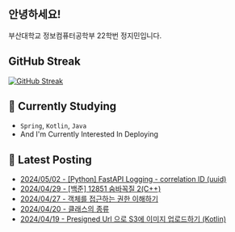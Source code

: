 
## 안녕하세요!
부산대학교 정보컴퓨터공학부 22학번 정지민입니다.

## GitHub Streak
[![GitHub Streak](https://streak-stats.demolab.com?user=Stopmin&theme=onedark-duo)](https://git.io/streak-stats)

## 📎 Currently Studying
- `Spring`, `Kotlin`, `Java`
- And I'm Currently Interested In Deploying

## 📝 Latest Posting
- [2024/05/02 - [Python] FastAPI Logging - correlation ID (uuid)](https://stopmin.tistory.com/entry/Python-FastAPI-Logging-correlation-ID-uuid)  
- [2024/04/29 - [백준] 12851 숨바꼭질 2(C++)](https://stopmin.tistory.com/entry/%EB%B0%B1%EC%A4%80-12851-%EC%88%A8%EB%B0%94%EA%BC%AD%EC%A7%88C)  
- [2024/04/27 - 객체를 접근하는 권한 이해하기](https://stopmin.tistory.com/entry/%EA%B0%9D%EC%B2%B4%EB%A5%BC-%EC%A0%91%EA%B7%BC%ED%95%98%EB%8A%94-%EA%B6%8C%ED%95%9C-%EC%9D%B4%ED%95%B4%ED%95%98%EA%B8%B0)  
- [2024/04/20 - 클래스의 종류](https://stopmin.tistory.com/entry/%ED%81%B4%EB%9E%98%EC%8A%A4%EC%9D%98-%EC%A2%85%EB%A5%98)  
- [2024/04/19 - Presigned Url 으로 S3에 이미지 업로드하기 (Kotlin)](https://stopmin.tistory.com/entry/Presigned-Url-%EC%9C%BC%EB%A1%9C-S3%EC%97%90-%EC%9D%B4%EB%AF%B8%EC%A7%80-%EC%97%85%EB%A1%9C%EB%93%9C%ED%95%98%EA%B8%B0-Kotlin)  
